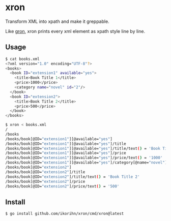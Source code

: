 # xron

Transform XML into xpath and make it greppable.

Like [gron](https://github.com/tomnomnom/gron), xron prints every xml element as xpath style line by line.

## Usage

```bash
$ cat books.xml
<?xml version="1.0" encoding="UTF-8"?>
<books>
  <book ID="extension1" available="yes">
    <title>Book Title 1</title>
    <price>1000</price>
    <category name="novel" id="2"/>
  </book>
  <book ID="extension2">
    <title>Book Title 2</title>
    <price>500</price>
  </book>
</books>

$ xron < books.xml
/
/books
/books/book[@ID="extension1"][@available="yes"]
/books/book[@ID="extension1"][@available="yes"]/title
/books/book[@ID="extension1"][@available="yes"]/title/text() = 'Book Title 1'
/books/book[@ID="extension1"][@available="yes"]/price
/books/book[@ID="extension1"][@available="yes"]/price/text() = '1000'
/books/book[@ID="extension1"][@available="yes"]/category[@name="novel"][@id="2"]
/books/book[@ID="extension2"]
/books/book[@ID="extension2"]/title
/books/book[@ID="extension2"]/title/text() = 'Book Title 2'
/books/book[@ID="extension2"]/price
/books/book[@ID="extension2"]/price/text() = '500'
```

## Install

```bash
$ go install github.com/ikorihn/xron/cmd/xron@latest
```
